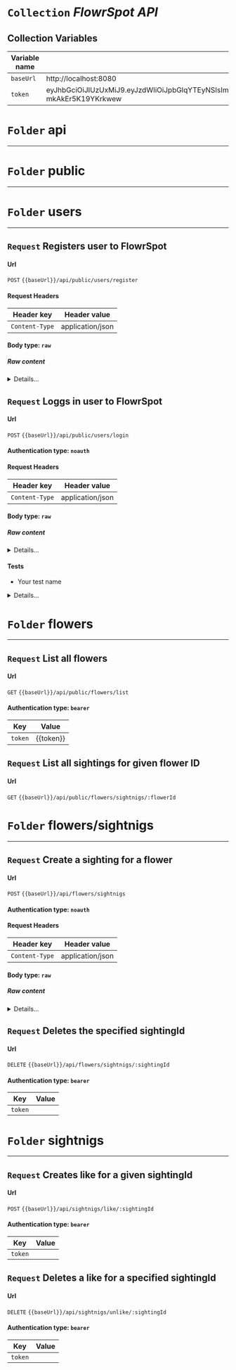# `Collection` ***FlowrSpot API***


## Collection Variables

|Variable name|Variable value|
|---|---|
|`baseUrl`|http://localhost:8080|
|`token`|eyJhbGciOiJIUzUxMiJ9.eyJzdWIiOiJpbGlqYTEyNSIsImV4cCI6MTYzMDQ5MTQ5NCwiaWF0IjoxNjMwNDA1MDk0fQ.KNCCjGXYPx5yI75E9Oc9ZcowW1AKg7MXGgKbgBCO56g619dE1U3yK71u318FgkgruBMV-mkAkEr5K19YKrkwew|



# `Folder` api


 ---
# `Folder` public


 ---
# `Folder` users


 ---
## `Request` Registers user to FlowrSpot

#### Url
`POST`  `{{baseUrl}}/api/public/users/register`

#### Request Headers

|Header key|Header value|
|---|---|
|`Content-Type`|application/json|

#### Body type: `raw`
##### Raw content

<details><summary>Details...</summary><p>

```JS
{
    "email": "ilijas@gmail.com",
    "username": "ilija3125",
    "password": "te532TE$%st"
}
```
</p></details>



## `Request` Loggs in user to FlowrSpot

#### Url
`POST`  `{{baseUrl}}/api/public/users/login`

#### Authentication type: `noauth`

#### Request Headers

|Header key|Header value|
|---|---|
|`Content-Type`|application/json|

#### Body type: `raw`
##### Raw content

<details><summary>Details...</summary><p>

```JS
{
    "username": "ilija3125",
    "password": "te532TE$%st"
}
```
</p></details>


#### Tests 
 - Your test name
<details><summary>Details...</summary><p>

```JS
var jsonData = pm.response.json();
pm.test("Your test name", function () {
    pm.expect(jsonData.token).not.be.null;
});
pm.collectionVariables.set("token",jsonData.token);
```
</p></details>


# `Folder` flowers


 ---
## `Request` List all flowers

#### Url
`GET`  `{{baseUrl}}/api/public/flowers/list`

#### Authentication type: `bearer`

|Key|Value|
|---|---|
|`token`|{{token}}|


## `Request` List all sightings for given flower ID

#### Url
`GET`  `{{baseUrl}}/api/public/flowers/sightnigs/:flowerId`


# `Folder` flowers/sightnigs


 ---
## `Request` Create a sighting for a flower

#### Url
`POST`  `{{baseUrl}}/api/flowers/sightnigs`

#### Authentication type: `noauth`

#### Request Headers

|Header key|Header value|
|---|---|
|`Content-Type`|application/json|

#### Body type: `raw`
##### Raw content

<details><summary>Details...</summary><p>

```JS
{
    "id": 8,
    "flowerId": 42,
    "longitude": 1.55668564,
    "laitude": 1.09668564,
    "image": "https://images.unsplash.com/photo-1508784411316-02b8cd4d3a3a?ixid=MnwxMjA3fDB8MHxwaG90by1wYWdlfHx8fGVufDB8fHx8&ixlib=rb-1.2.1&auto=format&fit=crop&w=889&q=80"
}
```
</p></details>



## `Request` Deletes the specified sightingId

#### Url
`DELETE`  `{{baseUrl}}/api/flowers/sightnigs/:sightingId`

#### Authentication type: `bearer`

|Key|Value|
|---|---|
|`token`|<Bearer Token>|


# `Folder` sightnigs


 ---
## `Request` Creates like for a given sightingId

#### Url
`POST`  `{{baseUrl}}/api/sightnigs/like/:sightingId`

#### Authentication type: `bearer`

|Key|Value|
|---|---|
|`token`|<Bearer Token>|


## `Request` Deletes a like for a specified sightingId

#### Url
`DELETE`  `{{baseUrl}}/api/sightnigs/unlike/:sightingId`

#### Authentication type: `bearer`

|Key|Value|
|---|---|
|`token`|<Bearer Token>|

